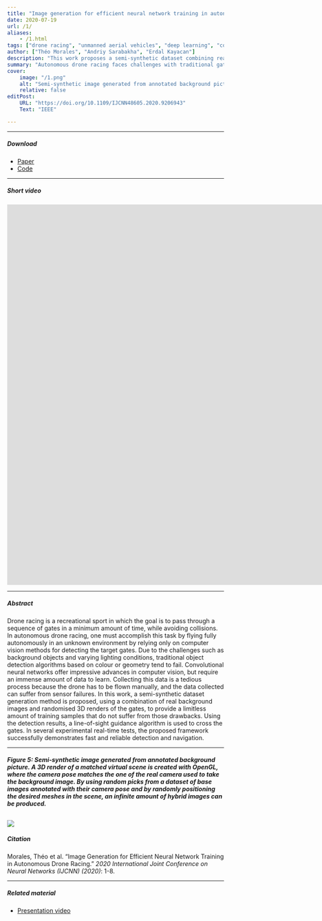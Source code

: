 ```yaml
---
title: "Image generation for efficient neural network training in autonomous drone racing" 
date: 2020-07-19
url: /1/
aliases: 
    - /1.html
tags: ["drone racing", "unmanned aerial vehicles", "deep learning", "convolutional neural networks", "semi-synthetic images generation"]
author: ["Théo Morales", "Andriy Sarabakha", "Erdal Kayacan"]
description: "This work proposes a semi-synthetic dataset combining real backgrounds and 3D renders for training convolutional neural networks for drone racing gate detection." 
summary: "Autonomous drone racing faces challenges with traditional gate detection due to varying conditions. This work proposes a semi-synthetic dataset combining real backgrounds and 3D renders for training convolutional neural networks for gate detection." 
cover:
    image: "/1.png"
    alt: "Semi-synthetic image generated from annotated background picture. A 3D render of a matched virtual scene is created with OpenGL, where the camera pose matches the one of the real camera used to take the background image. By using random picks from a dataset of base images annotated with their camera pose and by randomly positioning the desired meshes in the scene, an infinite amount of hybrid images can be produced."
    relative: false
editPost:
    URL: "https://doi.org/10.1109/IJCNN48605.2020.9206943"
    Text: "IEEE"

---
```


---

##### Download

+ [Paper](/1.pdf)
+ [Code](https://github.com/DubiousCactus/hybrid-dataset-factory)


---

##### Short video

<iframe width="1920" height="885" src="https://www.youtube.com/embed/T4gJgPNdiH8" title="Image Generation for Efficient Neural Network Training in Autonomous Drone Racing" frameborder="0" allow="accelerometer; autoplay; clipboard-write; encrypted-media; gyroscope; picture-in-picture; web-share" allowfullscreen></iframe>

---

##### Abstract

Drone racing is a recreational sport in which the goal is to pass through a sequence of gates in a minimum amount of time, while avoiding collisions. In autonomous drone racing, one must accomplish this task by flying fully autonomously in an unknown environment by relying only on computer vision methods for detecting the target gates. Due to the challenges such as background objects and varying lighting conditions, traditional object detection algorithms based on colour or geometry tend to fail. Convolutional neural networks offer impressive advances in computer vision, but require an immense amount of data to learn. Collecting this data is a tedious process because the drone has to be flown manually, and the data collected can suffer from sensor failures. In this work, a semi-synthetic dataset generation method is proposed, using a combination of real background images and randomised 3D renders of the gates, to provide a limitless amount of training samples that do not suffer from those drawbacks. Using the detection results, a line-of-sight guidance algorithm is used to cross the gates. In several experimental real-time tests, the proposed framework successfully demonstrates fast and reliable detection and navigation.

---

##### Figure 5: Semi-synthetic image generated from annotated background picture. A 3D render of a matched virtual scene is created with OpenGL, where the camera pose matches the one of the real camera used to take the background image. By using random picks from a dataset of base images annotated with their camera pose and by randomly positioning the desired meshes in the scene, an infinite amount of hybrid images can be produced.

![](/1.png)
---

##### Citation

Morales, Théo et al. “Image Generation for Efficient Neural Network Training in Autonomous Drone Racing.” *2020 International Joint Conference on Neural Networks (IJCNN) (2020)*: 1-8.

---

##### Related material

+ [Presentation video](https://www.youtube.com/watch?v=YrR-pR9nDT0)


